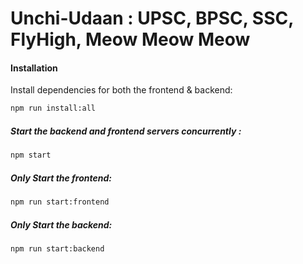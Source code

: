 # Unchi-Udaan : UPSC, BPSC, SSC, FlyHigh, Meow Meow Meow

#### Installation

Install dependencies for both the frontend & backend:

```bash
npm run install:all
```

##### Start the backend and frontend servers concurrently :

```bash
npm start
```

##### Only Start the frontend:

```bash
npm run start:frontend
```

##### Only Start the backend:

```bash
npm run start:backend
```
